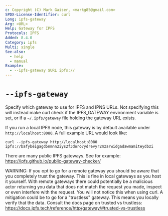 ```yaml
---
c: Copyright (C) Mark Gaiser, <markg85@gmail.com>
SPDX-License-Identifier: curl
Long: ipfs-gateway
Arg: <URL>
Help: Gateway for IPFS
Protocols: IPFS
Added: 8.4.0
Category: ipfs
Multi: single
See-also:
  - help
  - manual
Example:
  - --ipfs-gateway $URL ipfs://
---
```


# `--ipfs-gateway`

Specify which gateway to use for IPFS and IPNS URLs. Not specifying this will
instead make curl check if the IPFS_GATEWAY environment variable is set, or if
a `~/.ipfs/gateway` file holding the gateway URL exists.

If you run a local IPFS node, this gateway is by default available under
`http://localhost:8080`. A full example URL would look like:

    curl --ipfs-gateway http://localhost:8080 ipfs://bafybeigagd5nmnn2iys2f3doro7ydrevyr2mzarwidgadawmamiteydbzi

There are many public IPFS gateways. See for example:
https://ipfs.github.io/public-gateway-checker/

WARNING: If you opt to go for a remote gateway you should be aware that you
completely trust the gateway. This is fine in local gateways as you host it
yourself. With remote gateways there could potentially be a malicious actor
returning you data that does not match the request you made, inspect or even
interfere with the request. You will not notice this when using curl. A
mitigation could be to go for a "trustless" gateway. This means you locally
verify that the data. Consult the docs page on trusted vs trustless:
https://docs.ipfs.tech/reference/http/gateway/#trusted-vs-trustless
